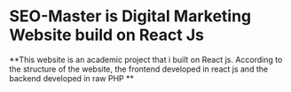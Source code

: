 # SEO-Master is Digital Marketing Website build on React Js
**This website is an academic project that i built on React js. According to the structure of the website, the frontend developed in react js and the backend developed in raw PHP  **
